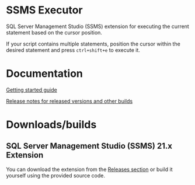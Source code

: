 # SSMS Executor

SQL Server Management Studio (SSMS) extension for executing the current statement based on the cursor position.

If your script contains multiple statements, position the cursor within the desired statement and press `ctrl+shift+e` to execute it.

# Documentation

[Getting started guide](https://github.com/tkwj/ssms-executor/wiki)

[Release notes for released versions and other builds](https://github.com/tkwj/ssms-executor/wiki/Release-notes)

# Downloads/builds

## SQL Server Management Studio (SSMS) 21.x Extension

You can download the extension from the [Releases section](https://github.com/tkwj/ssms-executor/releases)
or build it yourself using the provided source code.
